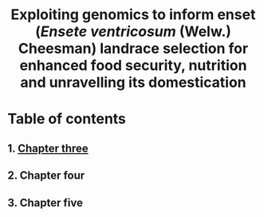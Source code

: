 # <h1 style="text-align: center;">Exploiting genomics to inform enset (*Ensete* *ventricosum* (Welw.) Cheesman) landrace selection for enhanced food security, nutrition and unravelling its domestication</h1>


# Table of contents 
## 1. [Chapter three](Chapter_three/README.md)
## 2. Chapter four
## 3. Chapter five